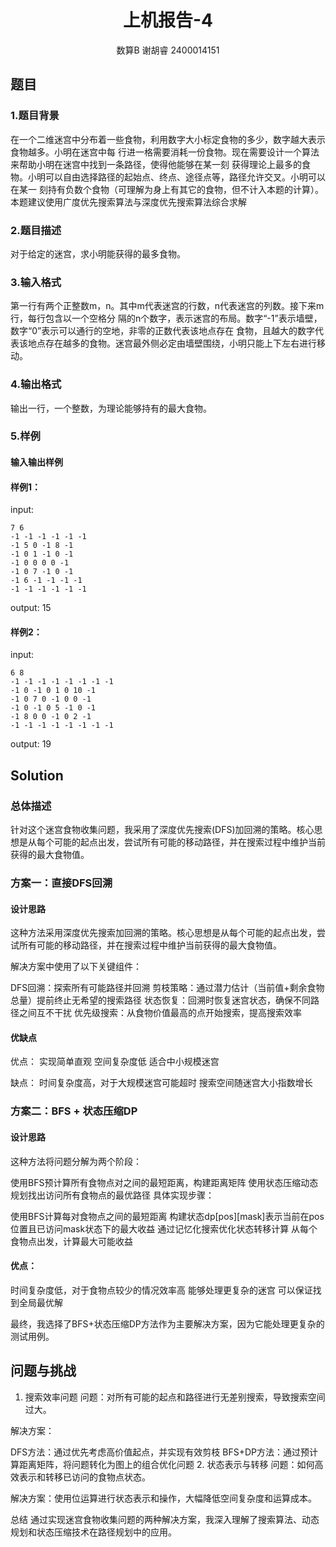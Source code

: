 # <center>上机报告-4</center>
<center>数算B 谢胡睿 2400014151</center>

## 题目
### 1.题目背景
在一个二维迷宫中分布着一些食物，利用数字大小标定食物的多少，数字越大表示食物越多。小明在迷宫中每
行进一格需要消耗一份食物。现在需要设计一个算法来帮助小明在迷宫中找到一条路径，使得他能够在某一刻
获得理论上最多的食物。小明可以自由选择路径的起始点、终点、途径点等，路径允许交叉。小明可以在某一
刻持有负数个食物（可理解为身上有其它的食物，但不计入本题的计算）。
本题建议使用广度优先搜索算法与深度优先搜索算法综合求解
### 2.题目描述
对于给定的迷宫，求小明能获得的最多食物。
### 3.输入格式
第一行有两个正整数m，n。其中m代表迷宫的行数，n代表迷宫的列数。接下来m行，每行包含以一个空格分
隔的n个数字，表示迷宫的布局。数字“-1”表示墙壁，数字“0”表示可以通行的空地，非零的正数代表该地点存在
食物，且越大的数字代表该地点存在越多的食物。迷宫最外侧必定由墙壁围绕，小明只能上下左右进行移动。
### 4.输出格式
输出一行，一个整数，为理论能够持有的最大食物。
### 5.样例
#### 输入输出样例
#### 样例1：
input:
```
7 6
-1 -1 -1 -1 -1 -1
-1 5 0 -1 8 -1
-1 0 1 -1 0 -1
-1 0 0 0 0 -1
-1 0 7 -1 0 -1
-1 6 -1 -1 -1 -1
-1 -1 -1 -1 -1 -1
```
output:
15
#### 样例2：
input:
```
6 8
-1 -1 -1 -1 -1 -1 -1 -1
-1 0 -1 0 1 0 10 -1
-1 0 7 0 -1 0 0 -1
-1 0 -1 0 5 -1 0 -1
-1 8 0 0 -1 0 2 -1
-1 -1 -1 -1 -1 -1 -1 -1
```
output:
19
## Solution
### 总体描述
针对这个迷宫食物收集问题，我采用了深度优先搜索(DFS)加回溯的策略。核心思想是从每个可能的起点出发，尝试所有可能的移动路径，并在搜索过程中维护当前获得的最大食物值。

### 方案一：直接DFS回溯
#### 设计思路
这种方法采用深度优先搜索加回溯的策略。核心思想是从每个可能的起点出发，尝试所有可能的移动路径，并在搜索过程中维护当前获得的最大食物值。

解决方案中使用了以下关键组件：

DFS回溯：探索所有可能路径并回溯
剪枝策略：通过潜力估计（当前值+剩余食物总量）提前终止无希望的搜索路径
状态恢复：回溯时恢复迷宫状态，确保不同路径之间互不干扰
优先级搜索：从食物价值最高的点开始搜索，提高搜索效率
#### 优缺点
优点：
实现简单直观
空间复杂度低
适合中小规模迷宫

缺点：
时间复杂度高，对于大规模迷宫可能超时
搜索空间随迷宫大小指数增长

### 方案二：BFS + 状态压缩DP
#### 设计思路
这种方法将问题分解为两个阶段：

使用BFS预计算所有食物点对之间的最短距离，构建距离矩阵
使用状态压缩动态规划找出访问所有食物点的最优路径
具体实现步骤：

使用BFS计算每对食物点之间的最短距离
构建状态dp[pos][mask]表示当前在pos位置且已访问mask状态下的最大收益
通过记忆化搜索优化状态转移计算
从每个食物点出发，计算最大可能收益

#### 优点：
时间复杂度低，对于食物点较少的情况效率高
能够处理更复杂的迷宫
可以保证找到全局最优解


最终，我选择了BFS+状态压缩DP方法作为主要解决方案，因为它能处理更复杂的测试用例。

## 问题与挑战
1. 搜索效率问题
问题：对所有可能的起点和路径进行无差别搜索，导致搜索空间过大。

解决方案：

DFS方法：通过优先考虑高价值起点，并实现有效剪枝
BFS+DP方法：通过预计算距离矩阵，将问题转化为图上的组合优化问题
2. 状态表示与转移
问题：如何高效表示和转移已访问的食物点状态。

解决方案：使用位运算进行状态表示和操作，大幅降低空间复杂度和运算成本。

总结
通过实现迷宫食物收集问题的两种解决方案，我深入理解了搜索算法、动态规划和状态压缩技术在路径规划中的应用。